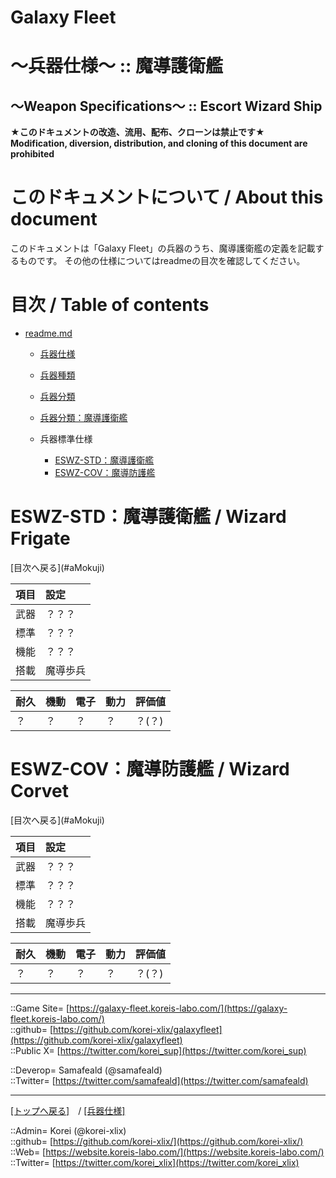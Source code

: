 # Galaxy Fleet
  
<h1>～兵器仕様～ :: 魔導護衛艦</h1>  
<h2>～Weapon Specifications～ :: Escort Wizard Ship</h2>  
  

**★このドキュメントの改造、流用、配布、クローンは禁止です★**  
    **Modification, diversion, distribution, and cloning of this document are prohibited**  
  

<h1 id="aHowto">このドキュメントについて / About this document</h1>  
このドキュメントは「Galaxy Fleet」の兵器のうち、魔導護衛艦の定義を記載するものです。  
その他の仕様についてはreadmeの目次を確認してください。  
  





<h1 id="aMokuji">目次 / Table of contents</h1>  

* [readme.md](/readme.md)
  * [兵器仕様](../readme.md)
  * [兵器種類](../../strategypart/readme.md#aUnitKind)
  * [兵器分類](../readme.md#aUnitClass)

  * [兵器分類：魔導護衛艦](../readme.md#aEscortWizardShip)

  * 兵器標準仕様
    * [ESWZ-STD：魔導護衛艦](#aWizardFrigate)
    * [ESWZ-COV：魔導防護艦](#aWizardCorvet)
  





<h1 id="aWizardFrigate">ESWZ-STD：魔導護衛艦 / Wizard Frigate</h1>  
  [目次へ戻る](#aMokuji)  
  

|項目  |設定  |
|:--|:--|
|武器  |？？？  |
|標準  |？？？  |
|機能  |？？？  |
|搭載  |魔導歩兵  |

|耐久  |機動  |電子  |動力  |評価値    |
|:--|:--|:--|:--|:--|
| ？   | ？   | ？   | ？   | ？(？)   |
  





<h1 id="aWizardCorvet">ESWZ-COV：魔導防護艦 / Wizard Corvet</h1>  
  [目次へ戻る](#aMokuji)  
  

|項目  |設定  |
|:--|:--|
|武器  |？？？  |
|標準  |？？？  |
|機能  |？？？  |
|搭載  |魔導歩兵  |

|耐久  |機動  |電子  |動力  |評価値    |
|:--|:--|:--|:--|:--|
| ？   | ？   | ？   | ？   | ？(？)   |
  





***
::Game Site= [https://galaxy-fleet.koreis-labo.com/](https://galaxy-fleet.koreis-labo.com/)  
::github= [https://github.com/korei-xlix/galaxyfleet](https://github.com/korei-xlix/galaxyfleet)  
::Public X= [https://twitter.com/korei_sup](https://twitter.com/korei_sup)  
  
::Deverop= Samafeald (@samafeald)  
::Twitter= [https://twitter.com/samafeald](https://twitter.com/samafeald)  
  

***
[[トップへ戻る]](/readme.md)　/
[[兵器仕様]](/galaxyfleet_doc/unit/readme.md)  
  
::Admin= Korei (@korei-xlix)  
::github= [https://github.com/korei-xlix/](https://github.com/korei-xlix/)  
::Web= [https://website.koreis-labo.com/](https://website.koreis-labo.com/)  
::Twitter= [https://twitter.com/korei_xlix](https://twitter.com/korei_xlix)  
